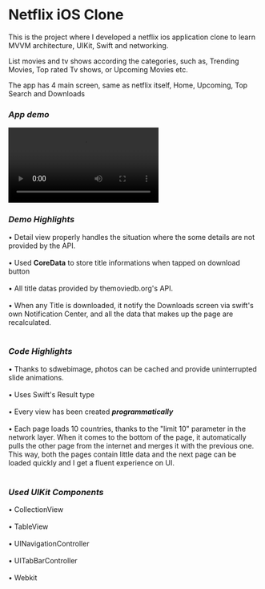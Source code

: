 # Netflix iOS Clone

This is the project where I developed a netflix ios application clone to learn MVVM architecture, UIKit, Swift and networking.

List movies and tv shows according the categories, such as, Trending Movies, Top rated Tv shows, or Upcoming Movies etc.

The app has 4 main screen, same as netflix itself, Home, Upcoming, Top Search and Downloads


### *App demo*
<video src="https://user-images.githubusercontent.com/47990723/190715554-a5b282a4-cec2-427a-bdfb-41662ab31236.mp4
" controls="controls" style="max-width: 730px;"> </video>

### *Demo Highlights*
• Detail view properly handles the situation where the some details are not provided by the API. <br /><br />
• Used **CoreData** to store title informations when tapped on download button <br /><br />
• All title datas provided by themoviedb.org's API. <br/><br/>
• When any Title is downloaded, it notify the Downloads screen via swift's own Notification Center, and all the data that makes up the page are recalculated. <br/><br/>

### *Code Highlights*
• Thanks to sdwebimage, photos can be cached and provide uninterrupted slide animations.  <br /><br />
• Uses Swift's Result type <br /><br />
• Every view has been created ***programmatically*** <br /><br />
• Each page loads 10 countries, thanks to the "limit 10" parameter in the network layer. When it comes to the bottom of the page, it automatically pulls the other page from the internet and merges it with the previous one. This way, both the pages contain little data and the next page can be loaded quickly and I get a fluent experience on UI. <br /><br />

### *Used UIKit Components*
• CollectionView <br /><br />
• TableView <br /><br />
• UINavigationController <br /><br />
• UITabBarController <br /><br />
• Webkit <br /><br />
